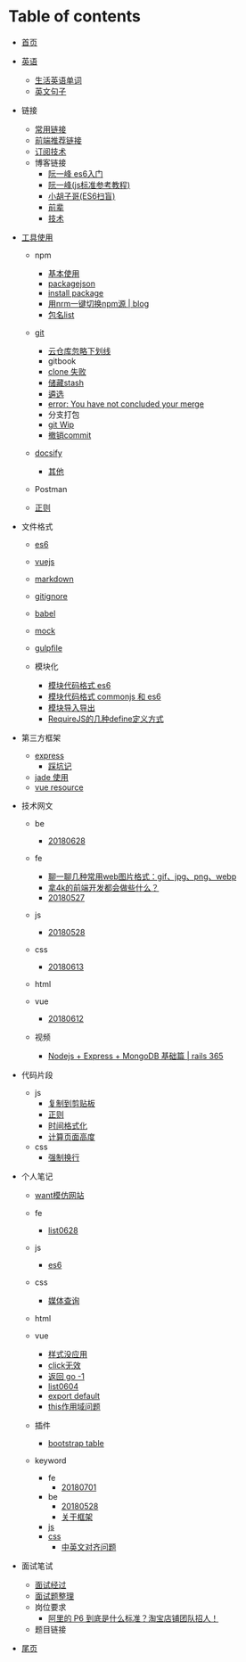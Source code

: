 # Table of contents

* [首页](README.md)
* [英语](英语/计算机单词.md)
  * [生活英语单词](英语/生活单词.md)
  * [英文句子](英语句子.md)
* 链接
  * [常用链接](link/link1.md)
  * [前端推荐链接](link/link2.md)
  * [订阅技术](link/subscibe.md) 
  * 博客链接
    * [阮一峰 es6入门](http://es6.ruanyifeng.com/)
    * [阮一峰(js标准参考教程)](http://javascript.ruanyifeng.com/)
    * [小胡子哥(ES6扫盲)](http://www.barretlee.com/blog/2016/07/09/a-kickstarter-guide-to-writing-es6/)
    * [前辈](link/前辈.md)
    * [技术](link/blog.md)

* [工具使用](tool/oftenUse.md)
  * npm
    * [基本使用](tool/npm/use.md)
    * [packagejson](tool/npm/json.md)
    * [install package](tool/npm/install.md)
    * [用nrm一键切换npm源 | blog](https://www.cnblogs.com/wangmeijian/p/7072053.html)
    * [包名list](tool/npm/myPackage.md)
   
  * [git](tool/git/git.md)
    * [云仓库忽略下划线](tool/git/igmore-underscore.md)
    * gitbook
    * [clone 失败](tool/git/20180527/clone-fail.md)
    * [储藏stash](tool/git/20180527/stash.md)
    * [遴选](tool/git/20180527/cherry.md)
    * [error: You have not concluded your merge](tool/git/20180527/not-conclude-merge.md)
    * 分支打包
    * [git Wip](tool/git/20180527/WIP.md)
    * [撤销commit](tool/git/20180527/cancelCommit.md)
  * [docsify](tool/docsify.md) 
    * [其他](tool/docsify_other.md) 
  * Postman
  * [正则](tool/regular.md)

* 文件格式

  * [es6](format/es6.md)
  * [vuejs](format/vue.md)
  * [markdown](./format/markdown.md)
  * [gitignore](./format/gitignore.md)
  * [babel](./format/babel.md)

  * [mock](./format/mock.md)
  * [gulpfile]()
  * 模块化
    * [模块代码格式 es6](./format/module-es6.md)
    * [模块代码格式 commonjs 和 es6](./format/module-es6-commonjs.md) 
    * [模块导入导出](./format/module-all.md)
    * [RequireJS的几种define定义方式](https://blog.csdn.net/itpinpai/article/details/52366498) 
* 第三方框架
  * [express](third-lib/express.md)
    * [踩坑记](third-lib/express-issue.md)
  * [jade 使用](https://www.cnblogs.com/huaziWEB/p/4526719.html)
  * [vue resource](https://www.cnblogs.com/chenhuichao/p/8308993.html)
* 技术网文 
  * be
    * [20180628](feA-list/be/be0628.md)
  * fe 
    * [聊一聊几种常用web图片格式：gif、jpg、png、webp](https://juejin.im/post/5b32ea55e51d4558bf7c45e0)
    * [拿4k的前端开发都会做些什么？](https://www.zhihu.com/question/276412426/answer/416383696)
    * [20180527](./feA-list/fe/20180527.md) 
  * js 
    * [20180528](./feA-list/js/20180528.md) 
  * css  
    * [20180613](./feA-list/css/css20180613.md)
  * html  
  * vue 
    * [20180612](./feA-list/vue/612.md)
     
  * 视频
    * [Nodejs + Express + MongoDB 基础篇 | rails 365](https://www.rails365.net/playlists/nodejs-express-mongodb-ji-chu-pian)   

* 代码片段
  * js
      * [复制到剪贴板](feC-aq/js/code/copy.md)
      * [正则]()
      * [时间格式化]()
      * [计算页面高度](./feC-aq/js/code/计算高度.md)
  * css
    * [强制换行](代码片段/css/强制换行.md)     
 
* 个人笔记
  * [want模仿网站](feC-aq/somePage/0627.md)
  * fe
    * [list0628](fec-aq/fe/0628.md)
  * js 

    * [es6]()  
  * css  
    * [媒体查询]()
  * html  
  * vue
    * [样式没应用](feC-aq/vue/样式没应用.md)
    * [click无效](feC-aq/vue/click无效.md)
    * [返回 go -1](./feC-aq/vue/goback.md)
    * [list0604](./feC-aq/vue/list0604.md)
    * [export default]()
    * [this作用域问题](feC-aq/vue/this.md)
  * 插件
    * [bootstrap table]()  
  * keyword
    * fe
      * [20180701](feC-aq/fe/0628.md)
    * be
      * [20180528](feC-aq/be/20180528.md)
      * [关于框架](feC-aq/be/关于框架.md)
    * [js](./feC-aq/js/keyword0528.md)
    * [css](./feC-aq/css/keyword611.md)
      * [中英文对齐问题](./feC-aq/css/中英文对齐.md)
* 面试笔试
  * [面试经过](./link/interview.md) 
  * [面试题整理](求职/面试题.md)
  * 岗位要求
    * [阿里的 P6 到底是什么标准？淘宝店铺团队招人！](https://mp.weixin.qq.com/s/JM9RLZT6--PS30JPezZaXQ)   
  * 题目链接   
* [尾页](endPage.md)

